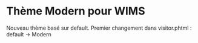 # Thème Modern pour WIMS

Nouveau thème basé sur default.
Premier changement dans visitor.phtml : default -> Modern
